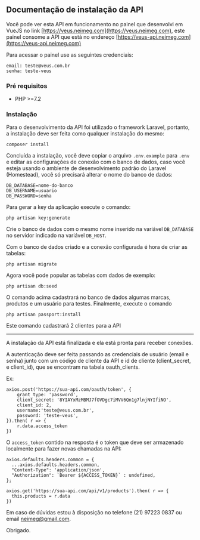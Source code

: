 ## Documentação de instalação da API

Você pode ver esta API em funcionamento no painel que desenvolvi em VueJS no link [https://veus.neimeg.com](https://veus.neimeg.com), este painel consome a API que está no endereço [https://veus-api.neimeg.com](https://veus-api.neimeg.com)

Para acessar o painel use as seguintes credenciais:

	email: teste@veus.com.br
	senha: teste-veus

### Pré requisitos
- PHP >=7.2


### Instalação

Para o desenvolvimento da API foi utilizado o framework Laravel, portanto, a instalação deve ser feita como qualquer instalação do mesmo:

    composer install

Concluída a instalação, você deve copiar o arquivo `.env.example` para `.env` e editar as configurações de conexão com o banco de dados, caso você esteja usando o ambiente de desenvolvimento padrão do Laravel (Homestead), você só precisará alterar o nome do banco de dados:

    DB_DATABASE=nome-do-banco
    DB_USERNAME=usuario
    DB_PASSWORD=senha

Para gerar a key da aplicação execute o comando:

    php artisan key:generate

Crie o banco de dados com o mesmo nome inserido na variável `DB_DATABASE` no servidor indicado na variável `DB_HOST`.

Com o banco de dados criado e a conexão configurada é hora de criar as tabelas:

`php artisan migrate`

Agora você pode popular as tabelas com dados de exemplo:

`php artisan db:seed`

O comando acima cadastrará no banco de dados algumas marcas, produtos e um usuário para testes.
Finalmente, execute o comando

`php artisan passport:install`

Este comando cadastrará 2 clientes para a API

---

A instalação da API está finalizada e ela está pronta para receber conexões.

A autenticação deve ser feita passando as credenciais de usuário (email e senha) junto com um código de cliente da API e id de cliente (client_secret, e client_id), que se encontram na tabela oauth_clients.

Ex:

    axios.post('https://sua-api.com/oauth/token', {
    	grant_type: 'password',
    	client_secret: '8YIAYxMzMBMJ7fOVDgc7iMVV6Qn1g7lnjNYIfiNO',
    	client_id: 2,
    	username:'teste@veus.com.br',
    	password: 'teste-veus',
    }).then( r => {
    	r.data.access_token
    })

O `access_token` contido na resposta é o token que deve ser armazenado localmente para fazer novas chamadas na API:

    axios.defaults.headers.common = {
      ...axios.defaults.headers.common,
      "Content-Type": 'application/json',
      "Authorization": `Bearer ${ACCESS_TOKEN}` : undefined,
    };
    
    axios.get('https://sua-api.com/api/v1/products').then( r => {
      this.products = r.data
    })

Em caso de dúvidas estou à disposição no telefone (21) 97223 0837 ou email neimeg@gmail.com.

Obrigado.
